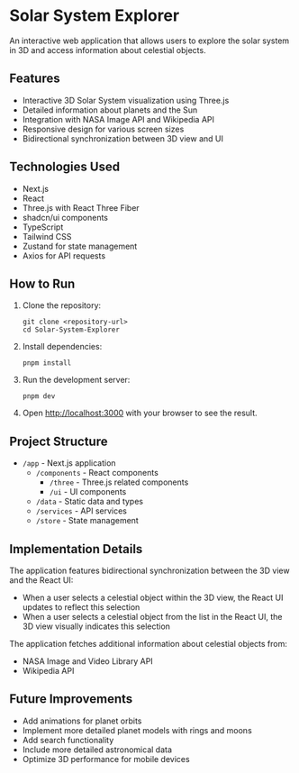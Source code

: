 # Solar System Explorer

An interactive web application that allows users to explore the solar system in 3D and access information about celestial objects.

## Features

- Interactive 3D Solar System visualization using Three.js
- Detailed information about planets and the Sun
- Integration with NASA Image API and Wikipedia API
- Responsive design for various screen sizes
- Bidirectional synchronization between 3D view and UI

## Technologies Used

- Next.js
- React
- Three.js with React Three Fiber
- shadcn/ui components
- TypeScript
- Tailwind CSS
- Zustand for state management
- Axios for API requests

## How to Run

1. Clone the repository:

   ```
   git clone <repository-url>
   cd Solar-System-Explorer
   ```

2. Install dependencies:

   ```
   pnpm install
   ```

3. Run the development server:

   ```
   pnpm dev
   ```

4. Open [http://localhost:3000](http://localhost:3000) with your browser to see the result.

## Project Structure

- `/app` - Next.js application
  - `/components` - React components
    - `/three` - Three.js related components
    - `/ui` - UI components
  - `/data` - Static data and types
  - `/services` - API services
  - `/store` - State management

## Implementation Details

The application features bidirectional synchronization between the 3D view and the React UI:

- When a user selects a celestial object within the 3D view, the React UI updates to reflect this selection
- When a user selects a celestial object from the list in the React UI, the 3D view visually indicates this selection

The application fetches additional information about celestial objects from:

- NASA Image and Video Library API
- Wikipedia API

## Future Improvements

- Add animations for planet orbits
- Implement more detailed planet models with rings and moons
- Add search functionality
- Include more detailed astronomical data
- Optimize 3D performance for mobile devices
